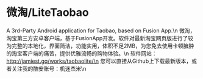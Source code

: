 # 微淘/LiteTaobao
A 3rd-Party Android application for Taobao, based on Fusion App.\n
微淘，淘宝第三方安卓客户端，基于FusionApp开发。软件对最新淘宝网页版进行了较为完整的本地化，界面简洁，功能实用，体积不足2MB，为您免去使用卡顿臃肿的淘宝客户端的痛苦，提供优雅流畅的购物体验。\n
软件网站：http://jamiest.gq/works/taobaolite/\n
您可以直接从Github上下载最新版本，或者关注我的酷安账号：机迷杰米\n
